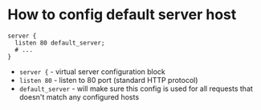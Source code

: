 # How to config default server host

```nginx
server {
  listen 80 default_server;
  # ...
}
```

- `server {` - virtual server configuration block
- `listen 80` - listen to 80 port (standard HTTP protocol)
- `default_server` - will make sure this config is used for all requests that doesn't match any configured hosts


